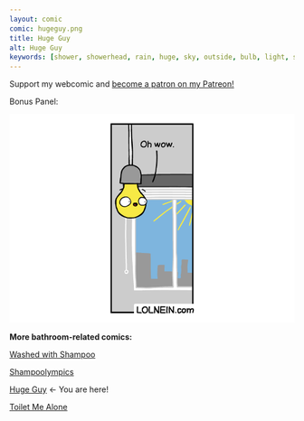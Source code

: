 ```yaml
---
layout: comic
comic: hugeguy.png
title: Huge Guy
alt: Huge Guy
keywords: [shower, showerhead, rain, huge, sky, outside, bulb, light, sun, bathroom]
---
```


Support my webcomic and [become a patron on my Patreon!](https://www.patreon.com/lolnein)

Bonus Panel:

![Huge Guy Bonus](/images/hugeguy_bonus.png)


__More bathroom-related comics:__

[Washed with Shampoo](https://lolnein.com/2017/11/03/washedwithshampoo/)

[Shampoolympics](https://lolnein.com/2018/04/19/shampoolympics/)

[Huge Guy](https://lolnein.com/2019/09/16/hugeguy/) <- You are here!

[Toilet Me Alone](http://lolnein.com/2020/02/22/toiletmealone/)